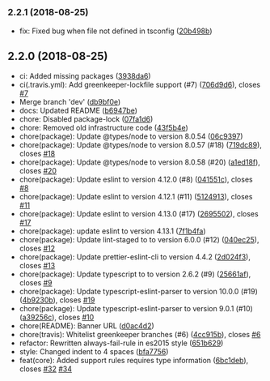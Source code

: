 ## <small>2.2.1 (2018-08-25)</small>

* fix: Fixed bug when file not defined in tsconfig ([20b498b](https://github.com/unlight/eslint-plugin-tslint2/commit/20b498b))

## 2.2.0 (2018-08-25)

* ci: Added missing packages ([3938da6](https://github.com/unlight/eslint-plugin-tslint2/commit/3938da6))
* ci(.travis.yml): Add greenkeeper-lockfile support (#7) ([706d9d6](https://github.com/unlight/eslint-plugin-tslint2/commit/706d9d6)), closes [#7](https://github.com/unlight/eslint-plugin-tslint2/issues/7)
* Merge branch 'dev' ([db9bf0e](https://github.com/unlight/eslint-plugin-tslint2/commit/db9bf0e))
* docs: Updated README ([b6947be](https://github.com/unlight/eslint-plugin-tslint2/commit/b6947be))
* chore: Disabled package-lock ([07fa1d6](https://github.com/unlight/eslint-plugin-tslint2/commit/07fa1d6))
* chore: Removed old infrastructure code ([43f5b4e](https://github.com/unlight/eslint-plugin-tslint2/commit/43f5b4e))
* chore(package): Update @types/node to version 8.0.54 ([06c9397](https://github.com/unlight/eslint-plugin-tslint2/commit/06c9397))
* chore(package): Update @types/node to version 8.0.57 (#18) ([719dc89](https://github.com/unlight/eslint-plugin-tslint2/commit/719dc89)), closes [#18](https://github.com/unlight/eslint-plugin-tslint2/issues/18)
* chore(package): Update @types/node to version 8.0.58 (#20) ([a1ed18f](https://github.com/unlight/eslint-plugin-tslint2/commit/a1ed18f)), closes [#20](https://github.com/unlight/eslint-plugin-tslint2/issues/20)
* chore(package): Update eslint to version 4.12.0 (#8) ([041551c](https://github.com/unlight/eslint-plugin-tslint2/commit/041551c)), closes [#8](https://github.com/unlight/eslint-plugin-tslint2/issues/8)
* chore(package): Update eslint to version 4.12.1 (#11) ([5124913](https://github.com/unlight/eslint-plugin-tslint2/commit/5124913)), closes [#11](https://github.com/unlight/eslint-plugin-tslint2/issues/11)
* chore(package): Update eslint to version 4.13.0 (#17) ([2695502](https://github.com/unlight/eslint-plugin-tslint2/commit/2695502)), closes [#17](https://github.com/unlight/eslint-plugin-tslint2/issues/17)
* chore(package): update eslint to version 4.13.1 ([7f1b4fa](https://github.com/unlight/eslint-plugin-tslint2/commit/7f1b4fa))
* chore(package): Update lint-staged to to version 6.0.0 (#12) ([040ec25](https://github.com/unlight/eslint-plugin-tslint2/commit/040ec25)), closes [#12](https://github.com/unlight/eslint-plugin-tslint2/issues/12)
* chore(package): Update prettier-eslint-cli to version 4.4.2 ([2d024f3](https://github.com/unlight/eslint-plugin-tslint2/commit/2d024f3)), closes [#13](https://github.com/unlight/eslint-plugin-tslint2/issues/13)
* chore(package): Update typescript to to version 2.6.2 (#9) ([25661af](https://github.com/unlight/eslint-plugin-tslint2/commit/25661af)), closes [#9](https://github.com/unlight/eslint-plugin-tslint2/issues/9)
* chore(package): Update typescript-eslint-parser to version 10.0.0 (#19) ([4b9230b](https://github.com/unlight/eslint-plugin-tslint2/commit/4b9230b)), closes [#19](https://github.com/unlight/eslint-plugin-tslint2/issues/19)
* chore(package): Update typescript-eslint-parser to version 9.0.1 (#10) ([a39256c](https://github.com/unlight/eslint-plugin-tslint2/commit/a39256c)), closes [#10](https://github.com/unlight/eslint-plugin-tslint2/issues/10)
* chore(README): Banner URL ([d0ac4d2](https://github.com/unlight/eslint-plugin-tslint2/commit/d0ac4d2))
* chore(travis): Whitelist greenkeeper branches (#6) ([4cc915b](https://github.com/unlight/eslint-plugin-tslint2/commit/4cc915b)), closes [#6](https://github.com/unlight/eslint-plugin-tslint2/issues/6)
* refactor: Rewritten always-fail-rule in es2015 style ([651b629](https://github.com/unlight/eslint-plugin-tslint2/commit/651b629))
* style: Changed indent to 4 spaces ([bfa7756](https://github.com/unlight/eslint-plugin-tslint2/commit/bfa7756))
* feat(core): Added support rules requires type information ([6bc1deb](https://github.com/unlight/eslint-plugin-tslint2/commit/6bc1deb)), closes [#32](https://github.com/unlight/eslint-plugin-tslint2/issues/32) [#34](https://github.com/unlight/eslint-plugin-tslint2/issues/34)
